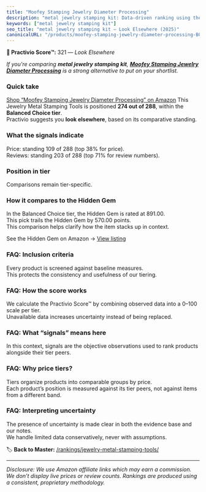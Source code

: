 ```yaml
---
title: "Moofey Stamping Jewelry Diameter Processing"
description: "metal jewelry stamping kit: Data-driven ranking using the Practivio Score™. Positioned by quality, value, demand, findability, momentum."
keywords: ["metal jewelry stamping kit"]
seo_title: "metal jewelry stamping kit — Look Elsewhere (2025)"
canonicalURL: "/products/moofey-stamping-jewelry-diameter-processing-B0FF93MZN8/"
---
```


**🚫 Practivio Score™:** 321 — _Look Elsewhere_


*If you're comparing **metal jewelry stamping kit**, **[Moofey Stamping Jewelry Diameter Processing](https://www.amazon.com/dp/B0FF93MZN8?tag=practivio-20)** is a strong alternative to put on your shortlist.*
### Quick take
[Shop “Moofey Stamping Jewelry Diameter Processing” on Amazon](https://www.amazon.com/dp/B0FF93MZN8?tag=practivio-20)
This Jewelry Metal Stamping Tools is positioned **274 out of 288**, within the **Balanced Choice tier**.  
Practivio suggests you **look elsewhere**, based on its comparative standing.

### What the signals indicate
Price: standing 109 of 288 (top 38% for price).  
Reviews: standing 203 of 288 (top 71% for review numbers).  

### Position in tier
Comparisons remain tier-specific.

### How it compares to the Hidden Gem
In the Balanced Choice tier, the Hidden Gem is rated at 891.00.  
This pick trails the Hidden Gem by 570.00 points.  
This comparison helps clarify how the item stacks up in context.  

See the Hidden Gem on Amazon → [View listing](https://www.amazon.com/dp/B08H528HCX?tag=practivio-20)

### FAQ: Inclusion criteria
Every product is screened against baseline measures.  
This protects the consistency and usefulness of our tiering.

### FAQ: How the score works
We calculate the Practivio Score™ by combining observed data into a 0–100 scale per tier.  
Unavailable data increases uncertainty instead of being replaced.

### FAQ: What “signals” means here
In this context, signals are the objective observations used to rank products alongside their tier peers.

### FAQ: Why price tiers?
Tiers organize products into comparable groups by price.  
Each product’s position is measured against its tier peers, not against items from a different band.

### FAQ: Interpreting uncertainty
The presence of uncertainty is made clear in both the evidence base and our notes.  
We handle limited data conservatively, never with assumptions.


🏷️ **Back to Master:** [/rankings/jewelry-metal-stamping-tools/](/rankings/jewelry-metal-stamping-tools/)

---
_Disclosure: We use Amazon affiliate links which may earn a commission. We don’t display live prices or review counts. Rankings are produced using a consistent, proprietary methodology._
